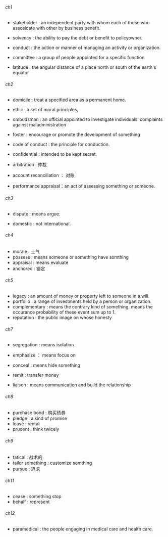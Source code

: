 ###### ch1

- stakeholder : an independent party with whom each of those who assosicate with other by business benefit.

- solvency : the ability to pay the debt or benefit to policyowner.

- conduct : the action or manner of managing an activity or organization.

- committee : a group of people appointed for a specific function

- latitude : the angular distance of a place north or south of the earth's equator

###### ch2

- domicile : treat a specified area as a permanent home.

- ethic : a set of moral principles,

- ombudsman : an official appointed to investigate individuals' complaints against maladministration

- foster : encourage or promote the development of something

- code of conduct : the principle for conduction.

- confidential : intended to be kept secret.

- arbitration : 仲裁

- account reconciliation ： 对账

- performance appraisal：an act of assessing something or someone.

###### ch3

- dispute : means argue.

- domestic : not international.

###### ch4

- morale : 士气
- possess : means someone or something have somthing
- appraisal : means evaluate
- anchored : 锚定

###### ch5

- legacy : an amount of money or property left to someone in a will.
- portfolio : a range of investments held by a person or organization.
- complementary : means the contrary kind of something. means the occurance probability of these event sum up to 1.
- reputation : the public image on whose honesty

###### ch7

- segregation : means isolation

- emphasize ： means focus on

- conceal : means hide something

- remit : transfer money

- liaison : means communication and build the relationship

###### ch8

- purchase bond : 购买债券
- pledge : a kind of promise
- lease : rental
- prudent : think twicely

###### ch9

- tatical : 战术的
- tailor something : customize somthing
- pursue : 追求

###### ch11

- cease : something stop
- behalf : represent

###### ch12

- paramedical : the people engaging in medical care and health care.
